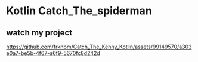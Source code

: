 # Kotlin Catch_The_spiderman

## watch my project
https://github.com/frknbm/Catch_The_Kenny_Kotlin/assets/99149570/a303e0a7-be5b-4f67-a6f9-5670fc8d242d
